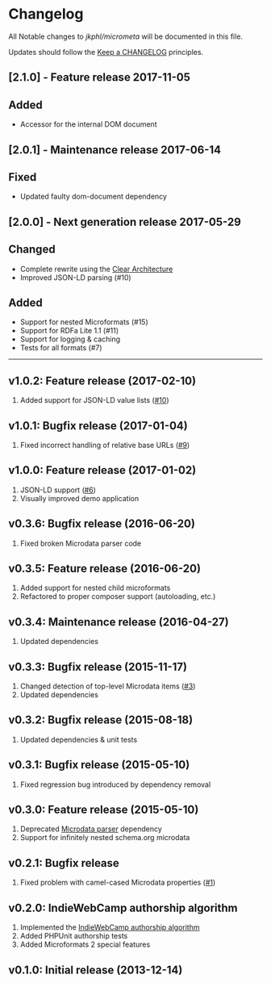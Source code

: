 # Changelog

All Notable changes to *jkphl/micrometa* will be documented in this file.

Updates should follow the [Keep a CHANGELOG](http://keepachangelog.com/) principles.

## [2.1.0] - Feature release 2017-11-05

## Added

* Accessor for the internal DOM document

## [2.0.1] - Maintenance release 2017-06-14

## Fixed

* Updated faulty dom-document dependency

## [2.0.0] - Next generation release 2017-05-29

## Changed

* Complete rewrite using the [Clear Architecture](https://github.com/jkphl/clear-architecture)
* Improved JSON-LD parsing (#10)

## Added

* Support for nested Microformats (#15)
* Support for RDFa Lite 1.1 (#11)
* Support for logging & caching
* Tests for all formats (#7)
___

## v1.0.2: Feature release (2017-02-10)
1. Added support for JSON-LD value lists ([#10](https://github.com/jkphl/micrometa/issues/10))

## v1.0.1: Bugfix release (2017-01-04)
1. Fixed incorrect handling of relative base URLs ([#9](https://github.com/jkphl/micrometa/issues/9))

## v1.0.0: Feature release (2017-01-02)
1. JSON-LD support ([#6](https://github.com/jkphl/micrometa/issues/6))
2. Visually improved demo application

## v0.3.6: Bugfix release (2016-06-20)
1. Fixed broken Microdata parser code

## v0.3.5: Feature release (2016-06-20)
1. Added support for nested child microformats
2. Refactored to proper composer support (autoloading, etc.)

## v0.3.4: Maintenance release (2016-04-27)
1. Updated dependencies

## v0.3.3: Bugfix release (2015-11-17)
1. Changed detection of top-level Microdata items ([#3](https://github.com/jkphl/micrometa/issues/3))
2. Updated dependencies

## v0.3.2: Bugfix release (2015-08-18)
1. Updated dependencies & unit tests

## v0.3.1: Bugfix release (2015-05-10)
1. Fixed regression bug introduced by dependency removal

## v0.3.0: Feature release (2015-05-10)
1. Deprecated [Microdata parser](https://github.com/euskadi31/Microdata) dependency
2. Support for infinitely nested schema.org microdata

## v0.2.1: Bugfix release
1.	Fixed problem with camel-cased Microdata properties ([#1](https://github.com/jkphl/micrometa/issues/1))

## v0.2.0: IndieWebCamp authorship algorithm
1.	Implemented the [IndieWebCamp authorship algorithm](http://indiewebcamp.com/authorship)
2.	Added PHPUnit authorship tests
3.	Added Microformats 2 special features

## v0.1.0: Initial release (2013-12-14)
